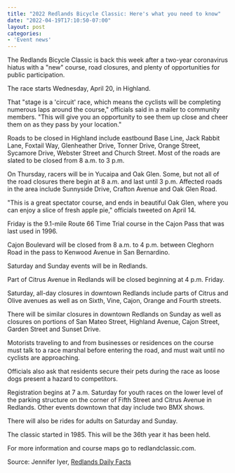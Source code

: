```yaml
---
title: "2022 Redlands Bicycle Classic: Here's what you need to know"
date: "2022-04-19T17:10:50-07:00"
layout: post
categories:
- 'Event news'
---
```


The Redlands Bicycle Classic is back this week after a two-year coronavirus hiatus with a "new" course, road closures, and plenty of opportunities for public participation.

The race starts Wednesday, April 20, in Highland.

That "stage is a 'circuit' race, which means the cyclists will be completing numerous laps around the course," officials said in a mailer to community members. "This will give you an opportunity to see them up close and cheer them on as they pass by your location."

Roads to be closed in Highland include eastbound Base Line, Jack Rabbit Lane, Foxtail Way, Glenheather Drive, Tonner Drive, Orange Street, Sycamore Drive, Webster Street and Church Street. Most of the roads are slated to be closed from 8 a.m. to 3 p.m.

On Thursday, racers will be in Yucaipa and Oak Glen. Some, but not all of the road closures there begin at 8 a.m. and last until 3 p.m. Affected roads in the area include Sunnyside Drive, Crafton Avenue and Oak Glen Road.

"This is a great spectator course, and ends in beautiful Oak Glen, where you can enjoy a slice of fresh apple pie," officials tweeted on April 14.

Friday is the 9.1-mile Route 66 Time Trial course in the Cajon Pass that was last used in 1996.

Cajon Boulevard will be closed from 8 a.m. to 4 p.m. between Cleghorn Road in the pass to Kenwood Avenue in San Bernardino.

Saturday and Sunday events will be in Redlands.

Part of Citrus Avenue in Redlands will be closed beginning at 4 p.m. Friday.

Saturday, all-day closures in downtown Redlands include parts of Citrus and Olive avenues as well as on Sixth, Vine, Cajon, Orange and Fourth streets.

There will be similar closures in downtown Redlands on Sunday as well as closures on portions of San Mateo Street, Highland Avenue, Cajon Street, Garden Street and Sunset Drive.

Motorists traveling to and from businesses or residences on the course must talk to a race marshal before entering the road, and must wait until no cyclists are approaching.

Officials also ask that residents secure their pets during the race as loose dogs present a hazard to competitors.

Registration begins at 7 a.m. Saturday for youth races on the lower level of the parking structure on the corner of Fifth Street and Citrus Avenue in Redlands. Other events downtown that day include two BMX shows.

There will also be rides for adults on Saturday and Sunday.

The classic started in 1985. This will be the 36th year it has been held.

For more information and course maps go to redlandclassic.com.

Source: Jennifer Iyer, [Redlands Daily Facts](https://www.redlandsdailyfacts.com/2022/04/18/2022-redlands-bicycle-classic-heres-what-you-need-to-know/)